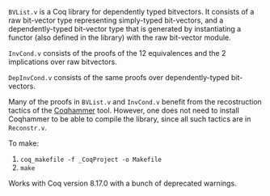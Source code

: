 `BVList.v` is a Coq library for dependently typed bitvectors. It consists of a raw 
bit-vector type representing simply-typed bit-vectors, and a dependently-typed
bit-vector type that is generated by instantiating a functor (also defined in the 
library) with the raw bit-vector module.

`InvCond.v` consists of the proofs of the 12 equivalences and the 2 implications over raw 
bitvectors.

`DepInvCond.v` consists of the same proofs over dependently-typed bit-vectors. 

Many of the proofs in `BVList.v` and `InvCond.v` benefit from the
recostruction tactics of the [Coqhammer](https://github.com/lukaszcz/coqhammer) tool.
However, one does not need to install Coqhammer to be able to compile the library,
since all such tactics are in `Reconstr.v`.

To make:
1. `coq_makefile -f _CoqProject -o Makefile`
2. `make`

Works with Coq version 8.17.0 with a bunch of deprecated warnings.